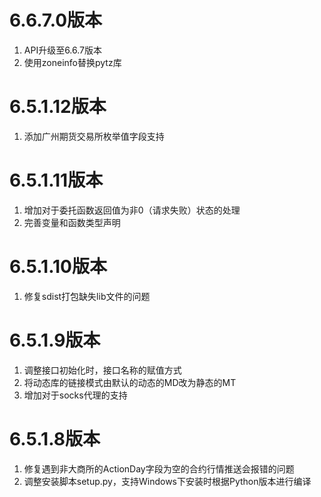 # 6.6.7.0版本
1. API升级至6.6.7版本
2. 使用zoneinfo替换pytz库

# 6.5.1.12版本
1. 添加广州期货交易所枚举值字段支持

# 6.5.1.11版本
1. 增加对于委托函数返回值为非0（请求失败）状态的处理
2. 完善变量和函数类型声明

# 6.5.1.10版本
1. 修复sdist打包缺失lib文件的问题

# 6.5.1.9版本
1. 调整接口初始化时，接口名称的赋值方式
2. 将动态库的链接模式由默认的动态的MD改为静态的MT
3. 增加对于socks代理的支持

# 6.5.1.8版本

1. 修复遇到非大商所的ActionDay字段为空的合约行情推送会报错的问题
2. 调整安装脚本setup.py，支持Windows下安装时根据Python版本进行编译
